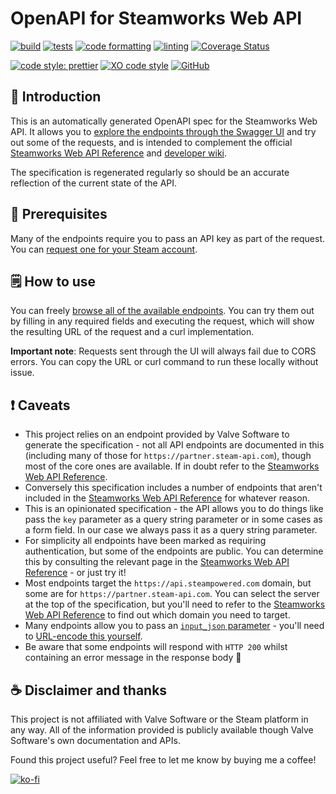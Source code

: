 # OpenAPI for Steamworks Web API

[![build](https://github.com/ceva24/openapi-steamworks-web-api/actions/workflows/build.yml/badge.svg)](https://github.com/ceva24/openapi-steamworks-web-api/actions/workflows/build.yml)
[![tests](https://github.com/ceva24/openapi-steamworks-web-api/actions/workflows/test.yml/badge.svg)](https://github.com/ceva24/openapi-steamworks-web-api/actions/workflows/test.yml)
[![code formatting](https://github.com/ceva24/openapi-steamworks-web-api/actions/workflows/check-format.yml/badge.svg)](https://github.com/ceva24/openapi-steamworks-web-api/actions/workflows/check-format.yml)
[![linting](https://github.com/ceva24/openapi-steamworks-web-api/actions/workflows/lint.yml/badge.svg)](https://github.com/ceva24/openapi-steamworks-web-api/actions/workflows/lint.yml)
[![Coverage Status](https://coveralls.io/repos/github/ceva24/openapi-steamworks-web-api/badge.svg?branch=main)](https://coveralls.io/github/ceva24/openapi-steamworks-web-api?branch=main)

[![code style: prettier](https://img.shields.io/badge/code_style-prettier-ff69b4.svg)](https://github.com/prettier/prettier)
[![XO code style](https://img.shields.io/badge/code_style-XO-5ed9c7.svg)](https://github.com/xojs/xo)
[![GitHub](https://img.shields.io/github/license/ceva24/openapi-steamworks-web-api?color=blue)](https://github.com/ceva24/openapi-steamworks-web-api/blob/update-status-badges/LICENSE)

## 👋 Introduction

This is an automatically generated OpenAPI spec for the Steamworks Web API. It allows you to [explore the endpoints through the Swagger UI](https://ceva24.github.io/openapi-steamworks-web-api/) and try out some of the requests, and is intended to complement the official [Steamworks Web API Reference](https://partner.steamgames.com/doc/webapi) and [developer wiki](https://developer.valvesoftware.com/wiki/Steam_Web_API).

The specification is regenerated regularly so should be an accurate reflection of the current state of the API.

## 🔧 Prerequisites

Many of the endpoints require you to pass an API key as part of the request. You can [request one for your Steam account](https://steamcommunity.com/dev/apikey).

## 🗒️ How to use

You can freely [browse all of the available endpoints](https://ceva24.github.io/openapi-steamworks-web-api/). You can try them out by filling in any required fields and executing the request, which will show the resulting URL of the request and a curl implementation.

**Important note**: Requests sent through the UI will always fail due to CORS errors. You can copy the URL or curl command to run these locally without issue.

## ❗ Caveats

-   This project relies on an endpoint provided by Valve Software to generate the specification - not all API endpoints are documented in this (including many of those for `https://partner.steam-api.com`), though most of the core ones are available. If in doubt refer to the [Steamworks Web API Reference](https://partner.steamgames.com/doc/webapi).
-   Conversely this specification includes a number of endpoints that aren't included in the [Steamworks Web API Reference](https://partner.steamgames.com/doc/webapi) for whatever reason.
-   This is an opinionated specification - the API allows you to do things like pass the `key` parameter as a query string parameter or in some cases as a form field. In our case we always pass it as a query string parameter.
-   For simplicity all endpoints have been marked as requiring authentication, but some of the endpoints are public. You can determine this by consulting the relevant page in the [Steamworks Web API Reference](https://partner.steamgames.com/doc/webapi) - or just try it!
-   Most endpoints target the `https://api.steampowered.com` domain, but some are for `https://partner.steam-api.com`. You can select the server at the top of the specification, but you'll need to refer to the [Steamworks Web API Reference](https://partner.steamgames.com/doc/webapi) to find out which domain you need to target.
-   Many endpoints allow you to pass an [`input_json` parameter](https://partner.steamgames.com/doc/webapi_overview#3) - you'll need to [URL-encode this yourself](https://www.urlencoder.io/).
-   Be aware that some endpoints will respond with `HTTP 200` whilst containing an error message in the response body 🤷

## ☕ Disclaimer and thanks

This project is not affiliated with Valve Software or the Steam platform in any way. All of the information provided is publicly available though Valve Software's own documentation and APIs.

Found this project useful? Feel free to let me know by buying me a coffee!

[![ko-fi](https://ko-fi.com/img/githubbutton_sm.svg)](https://ko-fi.com/R6R04T82W)
